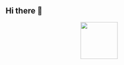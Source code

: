 ## Hi there 👋
<div id="header" align="center">
  <img src="https://i.giphy.com/media/v1.Y2lkPTc5MGI3NjExYWdtcGc2MnFlZmZydnczOXRhemtuYjF6OTBqc2psYW85dmJ1OHZ2eiZlcD12MV9pbnRlcm5hbF9naWZfYnlfaWQmY3Q9Zw/PhUhsroF1r0I8fAKbj/giphy.gif" width=100>
</div>
<!--
**Neermita18/Neermita18** is a ✨ _special_ ✨ repository because its `README.md` (this file) appears on your GitHub profile.

Here are some ideas to get you started:

- 🔭 I’m currently working on ...
- 🌱 I’m currently learning ...
- 👯 I’m looking to collaborate on ...
- 🤔 I’m looking for help with ...
- 💬 Ask me about ...
- 📫 How to reach me: ...
- 😄 Pronouns: ...
- ⚡ Fun fact: ...
-->

